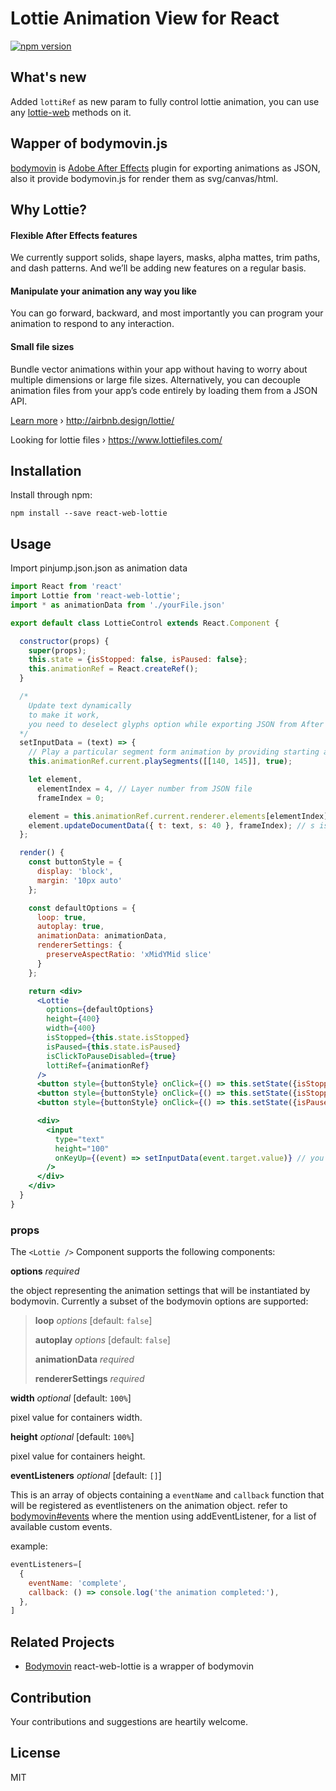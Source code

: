 # Lottie Animation View for React

[![npm version](https://badge.fury.io/js/react-web-lottie.svg)](http://badge.fury.io/js/react-web-lottie)

## What's new
Added ```lottiRef``` as new param to fully control lottie animation, you can use any [lottie-web](https://github.com/airbnb/lottie-web) methods on it.

## Wapper of bodymovin.js

[bodymovin](https://github.com/bodymovin/bodymovin) is [Adobe After Effects](http://www.adobe.com/products/aftereffects.html) plugin for exporting animations as JSON, also it provide bodymovin.js for render them as svg/canvas/html.

## Why Lottie?

#### Flexible After Effects features
We currently support solids, shape layers, masks, alpha mattes, trim paths, and dash patterns. And we’ll be adding new features on a regular basis.

#### Manipulate your animation any way you like
You can go forward, backward, and most importantly you can program your animation to respond to any interaction.

#### Small file sizes
Bundle vector animations within your app without having to worry about multiple dimensions or large file sizes. Alternatively, you can decouple animation files from your app’s code entirely by loading them from a JSON API.

[Learn more](http://airbnb.design/introducing-lottie/) › http://airbnb.design/lottie/

Looking for lottie files › https://www.lottiefiles.com/

## Installation

Install through npm:
```
npm install --save react-web-lottie
```

## Usage

Import pinjump.json.json as animation data

```jsx
import React from 'react'
import Lottie from 'react-web-lottie';
import * as animationData from './yourFile.json'

export default class LottieControl extends React.Component {

  constructor(props) {
    super(props);
    this.state = {isStopped: false, isPaused: false};
    this.animationRef = React.createRef();
  }

  /*
    Update text dynamically
    to make it work,
    you need to deselect glyphs option while exporting JSON from After effects
  */
  setInputData = (text) => {
    // Play a particular segment form animation by providing starting and ending frame number
    this.animationRef.current.playSegments([[140, 145]], true);

    let element,
      elementIndex = 4, // Layer number from JSON file
      frameIndex = 0;

    element = this.animationRef.current.renderer.elements[elementIndex];
    element.updateDocumentData({ t: text, s: 40 }, frameIndex); // s is font size
  };

  render() {
    const buttonStyle = {
      display: 'block',
      margin: '10px auto'
    };

    const defaultOptions = {
      loop: true,
      autoplay: true, 
      animationData: animationData,
      rendererSettings: {
        preserveAspectRatio: 'xMidYMid slice'
      }
    };

    return <div>
      <Lottie 
        options={defaultOptions}
        height={400}
        width={400}
        isStopped={this.state.isStopped}
        isPaused={this.state.isPaused}
        isClickToPauseDisabled={true}
        lottiRef={animationRef}
      />
      <button style={buttonStyle} onClick={() => this.setState({isStopped: true})}>stop</button>
      <button style={buttonStyle} onClick={() => this.setState({isStopped: false})}>play</button>
      <button style={buttonStyle} onClick={() => this.setState({isPaused: !this.state.isPaused})}>pause</button>

      <div>
        <input
          type="text"
          height="100"
          onKeyUp={(event) => setInputData(event.target.value)} // you need to deselect glyphs option while exporting JSON from After effects
        />
      </div>
    </div>
  }
}

```

### props
The `<Lottie />` Component supports the following components:

**options** *required*

the object representing the animation settings that will be instantiated by bodymovin. Currently a subset of the bodymovin options are supported:

>**loop** *options* [default: `false`]
>
>**autoplay** *options* [default: `false`]
>
>**animationData** *required*
>
>**rendererSettings** *required* 

**width** *optional* [default: `100%`]

pixel value for containers width.

**height** *optional* [default: `100%`]

pixel value for containers height.

**eventListeners** *optional* [default: `[]`]

This is an array of objects containing a `eventName` and `callback` function that will be registered as  eventlisteners on the animation object. refer to [bodymovin#events](https://github.com/bodymovin/bodymovin#events) where the mention using addEventListener, for a list of available custom events.

example:
```jsx
eventListeners=[
  {
    eventName: 'complete',
    callback: () => console.log('the animation completed:'),
  },
]
```

## Related Projects

* [Bodymovin](https://github.com/bodymovin/bodymovin) react-web-lottie is a wrapper of bodymovin

## Contribution
Your contributions and suggestions are heartily welcome.

## License
MIT


